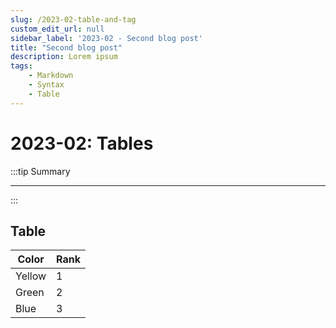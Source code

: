 ```yaml
---
slug: /2023-02-table-and-tag
custom_edit_url: null
sidebar_label: '2023-02 - Second blog post'
title: "Second blog post"
description: Lorem ipsum
tags: 
    - Markdown
    - Syntax
    - Table
---
```


# 2023-02: Tables

:::tip Summary

****

:::

## Table

|Color|Rank|
|--|--|
|Yellow|1|
|Green|2|
|Blue|3|

